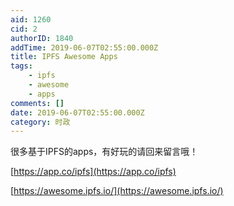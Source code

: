 ```yaml
---
aid: 1260
cid: 2
authorID: 1840
addTime: 2019-06-07T02:55:00.000Z
title: IPFS Awesome Apps
tags:
    - ipfs
    - awesome
    - apps
comments: []
date: 2019-06-07T02:55:00.000Z
category: 时政
---
```


很多基于IPFS的apps，有好玩的请回来留言哦！

[https://app.co/ipfs](https://app.co/ipfs)

[https://awesome.ipfs.io/](https://awesome.ipfs.io/)
